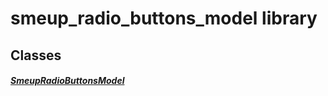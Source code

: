 


# smeup_radio_buttons_model library











## Classes

##### [SmeupRadioButtonsModel](../smeup_models_widgets_smeup_radio_buttons_model/SmeupRadioButtonsModel-class.md)



 















